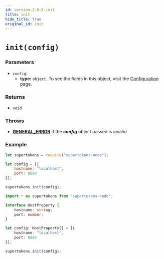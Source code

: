 ```yaml
---
id: version-2.0.X-init
title: init
hide_title: true
original_id: init
---
```


# `init(config)`

### Parameters
- `config`:
    - **type:** `object`. To see the fields in this object, visit the [Configuration](./config-object) page.

### Returns
- `void`

### Throws
- **[GENERAL_ERROR](./error-handling/general-error)**
    if the ***config*** object passed is invalid

<div class="divider"></div>

### Example
<!--DOCUSAURUS_CODE_TABS-->
<!--Javascript-->
```js
let supertokens = require("supertokens-node");

let config = [{
    hostname: "localhost",
    port: 8888
}];

supertokens.init(config);
```
<!--Typescript-->
```ts
import * as supertokens from "supertokens-node";

interface HostProperty {
    hostname: string;
    port: number;
}

let config: HostProperty[] = [{
    hostname: "localhost",
    port: 8888
}];

supertokens.init(config);
```
<!--END_DOCUSAURUS_CODE_TABS-->